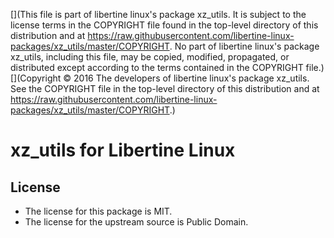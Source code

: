 [](This file is part of libertine linux's package xz_utils. It is subject to the license terms in the COPYRIGHT file found in the top-level directory of this distribution and at https://raw.githubusercontent.com/libertine-linux-packages/xz_utils/master/COPYRIGHT. No part of libertine linux's package xz_utils, including this file, may be copied, modified, propagated, or distributed except according to the terms contained in the COPYRIGHT file.)
[](Copyright © 2016 The developers of libertine linux's package xz_utils. See the COPYRIGHT file in the top-level directory of this distribution and at https://raw.githubusercontent.com/libertine-linux-packages/xz_utils/master/COPYRIGHT.)

# xz_utils for Libertine Linux

## License

* The license for this package is MIT.
* The license for the upstream source is Public Domain.
